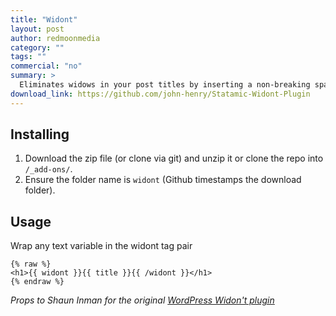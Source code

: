 ```yaml
---
title: "Widont"
layout: post
author: redmoonmedia
category: ""
tags: ""
commercial: "no"
summary: >
  Eliminates widows in your post titles by inserting a non-breaking space between the last two words of a title.
download_link: https://github.com/john-henry/Statamic-Widont-Plugin
---
```


## Installing
1. Download the zip file (or clone via git) and unzip it or clone the repo into `/_add-ons/`.
2. Ensure the folder name is `widont` (Github timestamps the download folder).

## Usage

Wrap any text variable in the widont tag pair

```
{% raw %}
<h1>{{ widont }}{{ title }}{{ /widont }}</h1>
{% endraw %}
```

*Props to Shaun Inman for the original [WordPress Widon't plugin](http://shauninman.com/archive/2006/08/22/widont_wordpress_plugin)*  
